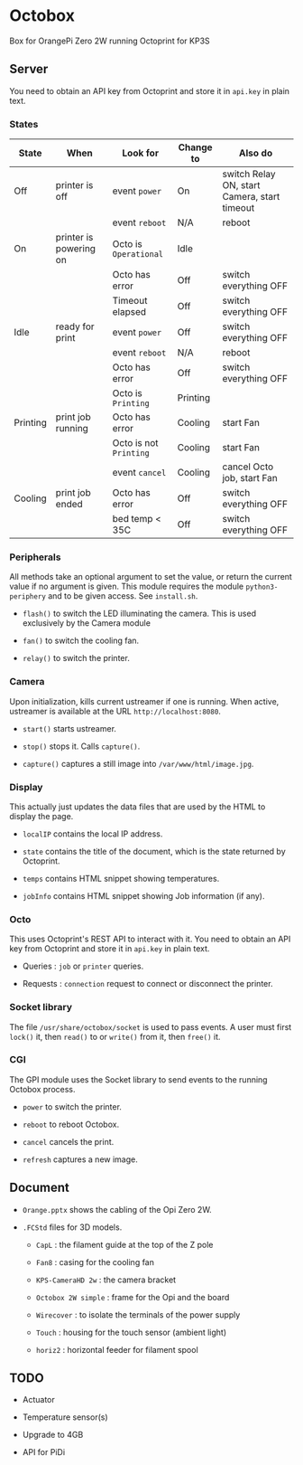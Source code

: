 # Octobox

Box for OrangePi Zero 2W running Octoprint for KP3S

## Server

You need to obtain an API key from Octoprint and store it in `api.key` in plain text.

### States

| State    | When                   | Look for               | Change to | Also do                                      |
|----------|------------------------|------------------------|-----------|----------------------------------------------|
| Off      | printer is off         | event `power`          | On        | switch Relay ON, start Camera, start timeout |
|          |                        | event `reboot`         | N/A       | reboot                                       |
| On       | printer is powering on | Octo is `Operational`  | Idle      |                                              |
|          |                        | Octo has error         | Off       | switch everything OFF                        |
|          |                        | Timeout elapsed        | Off       | switch everything OFF                        |
| Idle     | ready for print        | event `power`          | Off       | switch everything OFF                        |
|          |                        | event `reboot`         | N/A       | reboot                                       |
|          |                        | Octo has error         | Off       | switch everything OFF                        |
|          |                        | Octo is `Printing`     | Printing  |                                              |
| Printing | print job running      | Octo has error         | Cooling   | start Fan                                    |
|          |                        | Octo is not `Printing` | Cooling   | start Fan                                    |
|          |                        | event `cancel`         | Cooling   | cancel Octo job, start Fan                   |
| Cooling  | print job ended        | Octo has error         | Off       | switch everything OFF                        |
|          |                        | bed temp < 35C         | Off       | switch everything OFF                        |

### Peripherals

All methods take an optional argument to set the value,
or return the current value if no argument is given.
This module requires the module `python3-periphery`
and to be given access. See `install.sh`.

- `flash()` to switch the LED illuminating the camera.
This is used exclusively by the Camera module

- `fan()` to switch the cooling fan.

- `relay()` to switch the printer.

### Camera

Upon initialization, kills current ustreamer if one is running.
When active, ustreamer is available at the URL
`http://localhost:8080`.

- `start()` starts ustreamer.

- `stop()` stops it. Calls `capture()`.

- `capture()` captures a still image into `/var/www/html/image.jpg`.

### Display

This actually just updates the data files that are used by the HTML to display the page.

- `localIP` contains the local IP address.

- `state` contains the title of the document, which is the state returned by Octoprint.

- `temps` contains HTML snippet showing temperatures.

- `jobInfo` contains HTML snippet showing Job information (if any).

### Octo

This uses Octoprint's REST API to interact with it.
You need to obtain an API key from Octoprint and store it in `api.key` in plain text.

- Queries : `job` or `printer` queries.

- Requests : `connection` request to connect or disconnect the printer.

### Socket library

The file `/usr/share/octobox/socket` is used to pass events.
A user must first `lock()` it, then `read()` to or `write()` from it, 
then `free()` it.

### CGI

The GPI module uses the Socket library to send events to the running Octobox process.

- `power` to switch the printer.

- `reboot` to reboot Octobox.

- `cancel` cancels the print.

- `refresh` captures a new image.

## Document

- `Orange.pptx` shows the cabling of the Opi Zero 2W.

- `.FCStd` files for 3D models.

    - `CapL` : the filament guide at the top of the Z pole
    
    - `Fan8` : casing for the cooling fan
    
    - `KPS-CameraHD 2w` : the camera bracket
    
    - `Octobox 2W simple` : frame for the Opi and the board
    
    - `Wirecover` : to isolate the terminals of the power supply
    
    - `Touch` : housing for the touch sensor (ambient light)

    - `horiz2` : horizontal feeder for filament spool

## TODO

- Actuator

- Temperature sensor(s)

- Upgrade to 4GB

- API for PiDi
